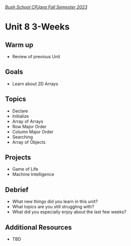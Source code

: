 [_Bush School CPJava Fall Semester 2023_](https://chandrunarayan.github.io/cpjava/)

# Unit 8 3-Weeks

## Warm up
* Review of previous Unit

## Goals
* Learn about 2D Arrays

## Topics
* Declare
* Initialize
* Array of Arrays
* Row Major Order
* Column Major Order
* Searching
* Array of Objects


## Projects
* Game of Life
* Machine Intelligence

## Debrief
* What new things did you learn in this unit?
* What topics are you still struggling with?
* What did you especially enjoy about the last few weeks?

## Additional Resources
* TBD
